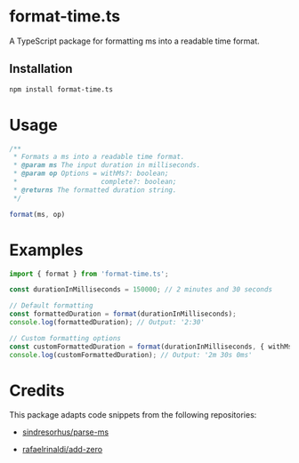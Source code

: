 # format-time.ts

A TypeScript package for formatting ms into a readable time format.

## Installation

```bash
npm install format-time.ts
```

# Usage

```ts
/**
 * Formats a ms into a readable time format.
 * @param ms The input duration in milliseconds.
 * @param op Options = withMs?: boolean;
 *                     complete?: boolean;
 * @returns The formatted duration string.
 */

format(ms, op)
```

# Examples

```ts
import { format } from 'format-time.ts';

const durationInMilliseconds = 150000; // 2 minutes and 30 seconds

// Default formatting
const formattedDuration = format(durationInMilliseconds);
console.log(formattedDuration); // Output: '2:30'

// Custom formatting options
const customFormattedDuration = format(durationInMilliseconds, { withMs: true, complete: true });
console.log(customFormattedDuration); // Output: '2m 30s 0ms'
```

# Credits

This package adapts code snippets from the following repositories:

* [sindresorhus/parse-ms](https://github.com/sindresorhus/parse-ms)

* [rafaelrinaldi/add-zero](https://github.com/rafaelrinaldi/add-zero)

